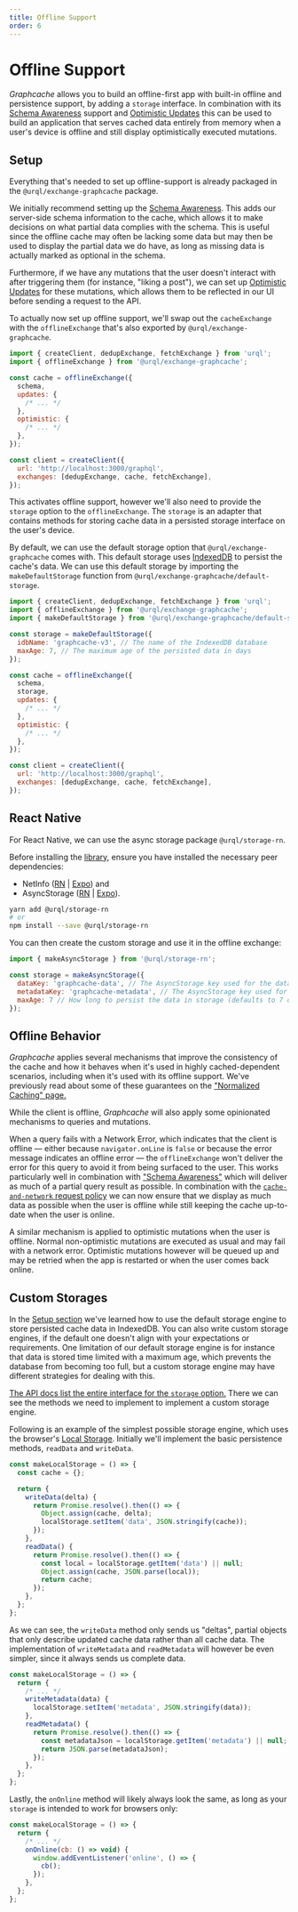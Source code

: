 ```yaml
---
title: Offline Support
order: 6
---
```


# Offline Support

_Graphcache_ allows you to build an offline-first app with built-in offline and persistence support,
by adding a `storage` interface. In combination with its [Schema
Awareness](./schema-awareness.md) support and [Optimistic
Updates](./cache-updates.md#optimistic-updates) this can be used to build an application that
serves cached data entirely from memory when a user's device is offline and still display
optimistically executed mutations.

## Setup

Everything that's needed to set up offline-support is already packaged in the
`@urql/exchange-graphcache` package.

We initially recommend setting up the [Schema Awareness](./schema-awareness.md). This adds our
server-side schema information to the cache, which allows it to make decisions on what partial data
complies with the schema. This is useful since the offline cache may often be lacking some data but
may then be used to display the partial data we do have, as long as missing data is actually marked
as optional in the schema.

Furthermore, if we have any mutations that the user doesn't interact with after triggering them (for
instance, "liking a post"), we can set up [Optimistic
Updates](./cache-updates.md#optimistic-updates) for these mutations, which allows them to be
reflected in our UI before sending a request to the API.

To actually now set up offline support, we'll swap out the `cacheExchange` with the
`offlineExchange` that's also exported by `@urql/exchange-graphcache`.

```js
import { createClient, dedupExchange, fetchExchange } from 'urql';
import { offlineExchange } from '@urql/exchange-graphcache';

const cache = offlineExchange({
  schema,
  updates: {
    /* ... */
  },
  optimistic: {
    /* ... */
  },
});

const client = createClient({
  url: 'http://localhost:3000/graphql',
  exchanges: [dedupExchange, cache, fetchExchange],
});
```

This activates offline support, however we'll also need to provide the `storage` option to the
`offlineExchange`. The `storage` is an adapter that contains methods for storing cache data in a
persisted storage interface on the user's device.

By default, we can use the default storage option that `@urql/exchange-graphcache` comes with. This
default storage uses [IndexedDB](https://developer.mozilla.org/en-US/docs/Web/API/IndexedDB_API) to
persist the cache's data. We can use this default storage by importing the `makeDefaultStorage`
function from `@urql/exchange-graphcache/default-storage`.

```js
import { createClient, dedupExchange, fetchExchange } from 'urql';
import { offlineExchange } from '@urql/exchange-graphcache';
import { makeDefaultStorage } from '@urql/exchange-graphcache/default-storage';

const storage = makeDefaultStorage({
  idbName: 'graphcache-v3', // The name of the IndexedDB database
  maxAge: 7, // The maximum age of the persisted data in days
});

const cache = offlineExchange({
  schema,
  storage,
  updates: {
    /* ... */
  },
  optimistic: {
    /* ... */
  },
});

const client = createClient({
  url: 'http://localhost:3000/graphql',
  exchanges: [dedupExchange, cache, fetchExchange],
});
```

## React Native

For React Native, we can use the async storage package `@urql/storage-rn`.

Before installing the [library](https://github.com/FormidableLabs/urql/tree/main/packages/storage-rn), ensure you have installed the necessary peer dependencies:
- NetInfo ([RN](https://github.com/react-native-netinfo/react-native-netinfo) | [Expo](https://docs.expo.dev/versions/latest/sdk/netinfo/)) and
- AsyncStorage ([RN](https://react-native-async-storage.github.io/async-storage/docs/install) | [Expo](https://docs.expo.dev/versions/v42.0.0/sdk/async-storage/)).

```sh
yarn add @urql/storage-rn
# or
npm install --save @urql/storage-rn
```

You can then create the custom storage and use it in the offline exchange:


```js
import { makeAsyncStorage } from '@urql/storage-rn';

const storage = makeAsyncStorage({
  dataKey: 'graphcache-data', // The AsyncStorage key used for the data (defaults to graphcache-data)
  metadataKey: 'graphcache-metadata', // The AsyncStorage key used for the metadata (defaults to graphcache-metadata)
  maxAge: 7 // How long to persist the data in storage (defaults to 7 days)
});
```

## Offline Behavior

_Graphcache_ applies several mechanisms that improve the consistency of the cache and how it behaves
when it's used in highly cached-dependent scenarios, including when it's used with its offline
support. We've previously read about some of these guarantees on the ["Normalized Caching"
page.](./normalized-caching.md)

While the client is offline, _Graphcache_ will also apply some opinionated mechanisms to queries and
mutations.

When a query fails with a Network Error, which indicates that the client is
offline — either because `navigator.onLine` is `false` or because the error message indicates an
offline error — the `offlineExchange` won't deliver the error for this query to avoid it from being
surfaced to the user. This works particularly well in combination with ["Schema
Awareness"](./schema-awareness.md) which will deliver as much of a partial query result as possible.
In combination with the [`cache-and-network` request policy](../basics/document-caching.md#request-policies)
we can now ensure that we display as much data as possible when the user is offline while still
keeping the cache up-to-date when the user is online.

A similar mechanism is applied to optimistic mutations when the user is offline. Normal
non-optimistic mutations are executed as usual and may fail with a network error. Optimistic
mutations however will be queued up and may be retried when the app is restarted or when the user
comes back online.

## Custom Storages

In the [Setup section](#setup) we've learned how to use the default storage engine to store
persisted cache data in IndexedDB. You can also write custom storage engines, if the default one
doesn't align with your expectations or requirements.
One limitation of our default storage engine is for instance that data is stored time limited with a
maximum age, which prevents the database from becoming too full, but a custom storage engine may
have different strategies for dealing with this.

[The API docs list the entire interface for the `storage` option.](../api/graphcache.md#storage-option)
There we can see the methods we need to implement to implement a custom storage engine.

Following is an example of the simplest possible storage engine, which uses the browser's
[Local Storage](https://developer.mozilla.org/en-US/docs/Web/API/Window/localStorage).
Initially we'll implement the basic persistence methods, `readData` and `writeData`.

```js
const makeLocalStorage = () => {
  const cache = {};

  return {
    writeData(delta) {
      return Promise.resolve().then(() => {
        Object.assign(cache, delta);
        localStorage.setItem('data', JSON.stringify(cache));
      });
    },
    readData() {
      return Promise.resolve().then(() => {
        const local = localStorage.getItem('data') || null;
        Object.assign(cache, JSON.parse(local));
        return cache;
      });
    },
  };
};
```

As we can see, the `writeData` method only sends us "deltas", partial objects that only describe
updated cache data rather than all cache data. The implementation of `writeMetadata` and
`readMetadata` will however be even simpler, since it always sends us complete data.

```js
const makeLocalStorage = () => {
  return {
    /* ... */
    writeMetadata(data) {
      localStorage.setItem('metadata', JSON.stringify(data));
    },
    readMetadata() {
      return Promise.resolve().then(() => {
        const metadataJson = localStorage.getItem('metadata') || null;
        return JSON.parse(metadataJson);
      });
    },
  };
};
```

Lastly, the `onOnline` method will likely always look the same, as long as your `storage` is
intended to work for browsers only:

```js
const makeLocalStorage = () => {
  return {
    /* ... */
    onOnline(cb: () => void) {
      window.addEventListener('online', () => {
        cb();
      });
    },
  };
};
```

